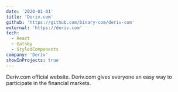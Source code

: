 ```yaml
---
date: '2020-01-01'
title: 'Deriv.com'
github: 'https://github.com/binary-com/deriv-com'
external: 'https://deriv.com'
tech:
  - React
  - Gatsby
  - StyledComponents
company: 'Deriv'
showInProjects: true
---
```


Deriv.com official website. Deriv.com gives everyone an easy way to participate in the financial markets.
